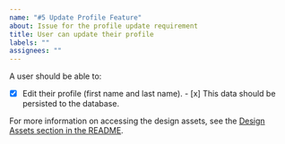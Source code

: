 ```yaml
---
name: "#5 Update Profile Feature"
about: Issue for the profile update requirement
title: User can update their profile
labels: ""
assignees: ""
---
```


A user should be able to:

- [x] Edit their profile (first name and last name). - [x] This data should be persisted to the database.

For more information on accessing the design assets, see the [Design Assets section in the README](https://github.com/OpenClassrooms-Student-Center/Project-10-Bank-API#design-assets).
